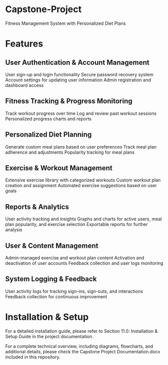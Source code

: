# Capstone-Project
Fitness Management System with Personalized Diet Plans

# Features
## User Authentication & Account Management
User sign-up and login functionality
Secure password recovery system
Account settings for updating user information
Admin registration and dashboard access

## Fitness Tracking & Progress Monitoring
Track workout progress over time
Log and review past workout sessions
Personalized progress charts and reports

## Personalized Diet Planning
Generate custom meal plans based on user preferences
Track meal plan adherence and adjustments
Popularity tracking for meal plans

## Exercise & Workout Management
Extensive exercise library with categorized workouts
Custom workout plan creation and assignment
Automated exercise suggestions based on user goals

## Reports & Analytics
User activity tracking and insights
Graphs and charts for active users, meal plan popularity, and exercise selection
Exportable reports for further analysis

## User & Content Management
Admin-managed exercise and workout plan content
Activation and deactivation of user accounts
Feedback collection and user logs monitoring

## System Logging & Feedback
User activity logs for tracking sign-ins, sign-outs, and interactions
Feedback collection for continuous improvement

# Installation & Setup
For a detailed installation guide, please refer to Section 11.0: Installation & Setup Guide in the project documentation.

For a complete technical overview, including diagrams, flowcharts, and additional details, please check the Capstone Project Documentation.docx included in this repository.
